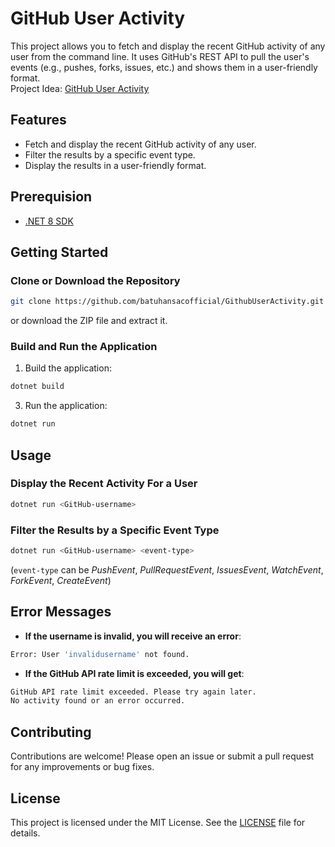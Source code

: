 # GitHub User Activity

This project allows you to fetch and display the recent GitHub activity of any user from the command line. It uses GitHub's REST API to pull the user's events (e.g., pushes, forks, issues, etc.) and shows them in a user-friendly format.<br>
Project Idea: [GitHub User Activity](https://roadmap.sh/projects/github-user-activity)

## Features

- Fetch and display the recent GitHub activity of any user.
- Filter the results by a specific event type.
- Display the results in a user-friendly format.

## Prerequision

- [.NET 8 SDK](https://dotnet.microsoft.com/download/dotnet/8.0)

## Getting Started

### Clone or Download the Repository
```bash
git clone https://github.com/batuhansacofficial/GithubUserActivity.git
```
or download the ZIP file and extract it.

### Build and Run the Application

1. Build the application:
```bash
dotnet build
```

3. Run the application:
```bash
dotnet run
```

## Usage

### Display the Recent Activity For a User
```bash
dotnet run <GitHub-username>
```
### Filter the Results by a Specific Event Type
```bash
dotnet run <GitHub-username> <event-type>
```
(`event-type` can be *PushEvent*, *PullRequestEvent*, *IssuesEvent*, *WatchEvent*, *ForkEvent*, *CreateEvent*)

## Error Messages

- **If the username is invalid, you will receive an error**:
```bash
Error: User 'invalidusername' not found.
```

- **If the GitHub API rate limit is exceeded, you will get**:
```bash
GitHub API rate limit exceeded. Please try again later.
No activity found or an error occurred.
```

## Contributing

Contributions are welcome! Please open an issue or submit a pull request for any improvements or bug fixes.

## License

This project is licensed under the MIT License. See the [LICENSE](https://github.com/batuhansacofficial/GithubUserActivity?tab=MIT-1-ov-file) file for details.
